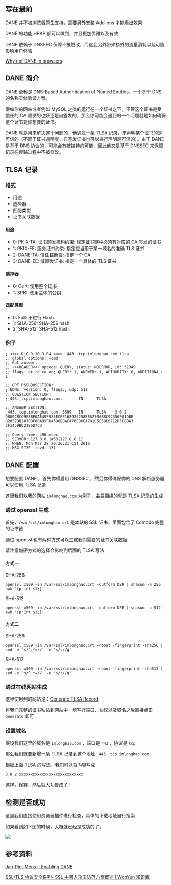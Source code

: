 <!--
DANE 简介以及配置方式
DANE 并不被浏览器原生支持，需要另外安装 Add-ons 才能看出效果
1497753835
-->

## 写在最前

DANE 并不被浏览器原生支持，需要另外安装 Add-ons 才能看出效果

DANE 的功能 HPKP 都可以做到，并且更加优雅以及有效

DANE 依赖于 DNSSEC 保障不被篡改，而这会另外带来额外的流量消耗以及可能影响用户体验

[Why not DANE in browsers](https://www.imperialviolet.org/2015/01/17/notdane.html)

## DANE 简介

DANE 全称是 DNS-Based Authentication of Named Entities，一个基于 DNS 的名称实体验证方案。

假如你的网站或者例如 MySQL 之类的运行在一个证书之下，不管这个证书是受信任的 CA 颁发的也好还是自签发的，那么你可能会遇到的一个问题就是如何确保这个证书是你想要的证书。

DANE 就是用来解决这个问题的，他通过一条 TLSA 记录，来声明某个证书的是可信的（不同于证书透明度，自签发证书也可以进行声明是可信的）。由于 DANE 是基于 DNS 协议的，可能会有被挟持的可能，因此他又是基于 DNSSEC 来保障记录在传输过程中不被修改。

## TLSA 记录

### 格式

- 用途
- 选择器
- 匹配类型
- 证书关联数据

#### 用途

- 0: PKIX-TA: 证书颁发机构约束: 规定证书链中必须有对应的 CA 签发的证书
- 1: PKIX-EE: 服务证书约束: 指定应当用于某一域名的准确 TLS 证书
- 2: DANE-TA: 信任锚断言: 指定一个 CA
- 3: DANE-EE: 域颁发证书: 指定一个具体的 TLS 证书

#### 选择器

- 0: Cert: 使用整个证书
- 1: SPKI: 使用主体的公钥

#### 匹配类型

- 0: Full: 不进行 Hash
- 1: SHA-256: SHA-256 hash
- 2: SHA-512: SHA-512 hash

### 例子

```
; <<>> DiG 9.10.3-P4 <<>> _443._tcp.imlonghao.com tlsa
;; global options: +cmd
;; Got answer:
;; ->>HEADER<<- opcode: QUERY, status: NOERROR, id: 51349
;; flags: qr rd ra ad; QUERY: 1, ANSWER: 1, AUTHORITY: 0, ADDITIONAL: 1

;; OPT PSEUDOSECTION:
; EDNS: version: 0, flags:; udp: 512
;; QUESTION SECTION:
;_443._tcp.imlonghao.com.       IN      TLSA

;; ANSWER SECTION:
_443._tcp.imlonghao.com. 3599   IN      TLSA    3 0 2 D809CBCC9E8BE0AE49F986ECEE168926258BEA2706B8C9C356F01DBE 82052DB2870BF60AD9FD4396E8AC476E06CA781E5C58E0712D3E8BA3 2F1459B62186D7CD

;; Query time: 496 msec
;; SERVER: 127.0.0.1#53(127.0.0.1)
;; WHEN: Mon Mar 28 20:36:21 CST 2016
;; MSG SIZE  rcvd: 131
```

## DANE 配置

想要配置 DANE ，首先你得启用 DNSSEC ，然后你得确保你的 DNS 解析服务器可以使用 TLSA 记录

这里我们以我的网站 `imlonghao.com` 为例子，主要围绕的就是 TLSA 记录的生成

### 通过 openssl 生成

首先，`/var/ssl/imlonghao.crt` 是本站的 SSL 证书，里面包含了 Comodo 完整的证书链

通过 openssl 也有两种方式可以生成我们需要的证书关联数据

请注意加密方式的选择会影响到后面的 TLSA 写法

#### 方式一

SHA-256

```
openssl x509 -in /var/ssl/imlonghao.crt -outform DER | shasum -a 256 | awk '{print $1;}'
```

SHA-512

```
openssl x509 -in /var/ssl/imlonghao.crt -outform DER | shasum -a 512 | awk '{print $1;}'
```

#### 方式二

SHA-256

```
openssl x509 -in /var/ssl/imlonghao.crt -noout -fingerprint -sha256 | sed -e 's/^.*=//' -e 's/://g'
```

SHA-512

```
openssl x509 -in /var/ssl/imlonghao.crt -noout -fingerprint -sha512 | sed -e 's/^.*=//' -e 's/://g'
```

### 通过在线网站生成

这里使用到的网站是：[Generate TLSA Record](https://www.huque.com/bin/gen_tlsa)

将我们完整的证书粘帖到网站中，填写好端口、协议以及域名之后直接点击 `Generate` 即可

### 设置域名

假设我们这里的域名是 `imlonghao.com` ，端口是 `443` ，协议是 `tcp`

那么我们就要新增一条 TLSA 记录到这个地址 `_443._tcp.imlonghao.com`

根据上面 TLSA 的写法，我们可以将内容写成

```
3 0 2 xxxxxxxxxxxxxxxxxxxxxxxxxxxx
```

这样，保存，然后就大功告成了！

## 检测是否成功

这里我们直接使用浏览器插件进行检查，具体的下载地址自行搜索

如果看到如下图的时候，大概就已经是成功的了。

![](https://imlonghao.com/files/43/5bbb4732c9511.jpg)

## 参考资料

[Jan-Piet Mens :: Enabling DANE](http://jpmens.net/2015/03/04/enabling-dane/)

[SSL/TLS 协议安全系列- SSL 中间人攻击防范方案概述 | WooYun 知识库](http://drops.wooyun.org/tips/10199)
